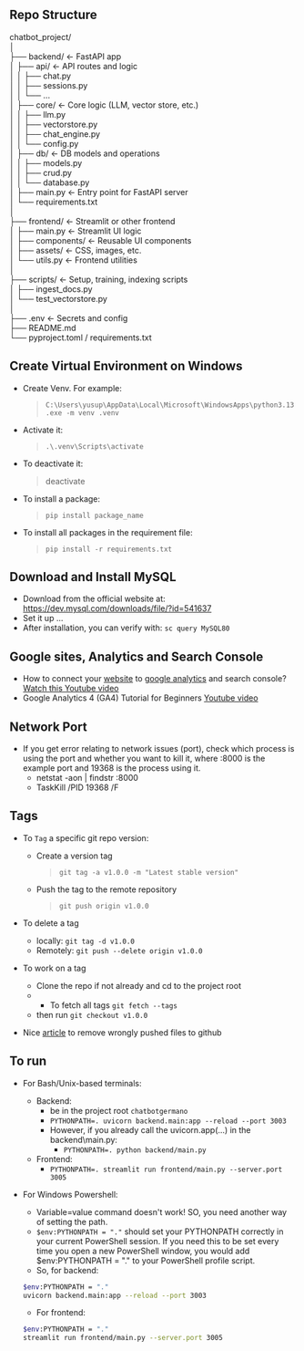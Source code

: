 
## Repo Structure
chatbot_project/  
│  
├── backend/                ← FastAPI app  
│   ├── api/                ← API routes and logic  
│   │   ├── chat.py  
│   │   ├── sessions.py  
│   │   └── ...  
│   ├── core/               ← Core logic (LLM, vector store, etc.)  
│   │   ├── llm.py  
│   │   ├── vectorstore.py  
│   │   ├── chat_engine.py  
│   │   └── config.py  
│   ├── db/                 ← DB models and operations  
│   │   ├── models.py  
│   │   ├── crud.py  
│   │   └── database.py  
│   ├── main.py             ← Entry point for FastAPI server  
│   └── requirements.txt  
│  
├── frontend/               ← Streamlit or other frontend  
│   ├── main.py             ← Streamlit UI logic  
│   ├── components/         ← Reusable UI components  
│   ├── assets/             ← CSS, images, etc.  
│   └── utils.py            ← Frontend utilities  
│  
├── scripts/                ← Setup, training, indexing scripts  
│   ├── ingest_docs.py  
│   └── test_vectorstore.py  
│  
├── .env                    ← Secrets and config  
├── README.md  
└── pyproject.toml / requirements.txt  


## Create Virtual Environment on Windows
- Create Venv. For example:
    > `C:\Users\yusup\AppData\Local\Microsoft\WindowsApps\python3.13.exe -m venv .venv`
- Activate it:
    > `.\.venv\Scripts\activate`
- To deactivate it:
    > deactivate

- To install a package:
    > `pip install package_name`
- To install all packages in the requirement file:
    > `pip install -r requirements.txt`

## Download and Install MySQL

- Download from the official website at: https://dev.mysql.com/downloads/file/?id=541637
- Set it up ...
- After installation, you can verify with: `sc query MySQL80`

## Google sites, Analytics and Search Console

- How to connect your [website](https://sites.google.com/view/chatbot-germano/scenario?authuser=0) to [google analytics](https://analytics.google.com/analytics/web/provision/#/p487121650/reports/intelligenthome?params=_u..nav%3Dmaui&collectionId=user) and search console? [Watch this Youtube video](https://www.youtube.com/watch?v=QiPvlznkA7k) 
- Google Analytics 4 (GA4) Tutorial for Beginners [Youtube video](https://www.youtube.com/watch?v=S7r83NvINiM)


## Network Port
- If you get error relating to network issues (port), check which process is using the port and whether you want to kill it, where :8000 is the example port and 19368 is the process using it.
    - netstat -aon | findstr :8000
    - TaskKill /PID 19368 /F 

## Tags

- To `Tag` a specific git repo version:
  - Create a version tag
    > `git tag -a v1.0.0 -m "Latest stable version"`
  - Push the tag to the remote repository
    > `git push origin v1.0.0`

- To delete a tag
  - locally: `git tag -d v1.0.0`
  - Remotely: `git push --delete origin v1.0.0`

- To work on a tag
  - Clone the repo if not already and cd to the project root
  - - To fetch all tags `git fetch --tags`
  - then run `git checkout v1.0.0`


- Nice [article](https://dev.to/kodebae/how-to-remove-a-leaked-env-file-from-github-permanently-3lei) to remove wrongly pushed files to github


## To run
- For Bash/Unix-based terminals:
  - Backend:
    - be in the project root `chatbotgermano`
    - `PYTHONPATH=. uvicorn backend.main:app --reload --port 3003`
    - However, if you already call the uvicorn.app(...) in the backend\main.py:
      - `PYTHONPATH=. python backend/main.py`
  - Frontend:
    - `PYTHONPATH=. streamlit run frontend/main.py --server.port 3005`

- For Windows Powershell:
  - Variable=value command doesn't work! SO, you need another way of setting the path.
  - `$env:PYTHONPATH = "."` should set your PYTHONPATH correctly in your current PowerShell session. If you need this to be set every time you open a new PowerShell window, you would add $env:PYTHONPATH = "." to your PowerShell profile script.
  - So, for backend:
  ```bash
  $env:PYTHONPATH = "."
  uvicorn backend.main:app --reload --port 3003
  ```
  - For frontend:
  ```bash
  $env:PYTHONPATH = "."
  streamlit run frontend/main.py --server.port 3005
  ```


